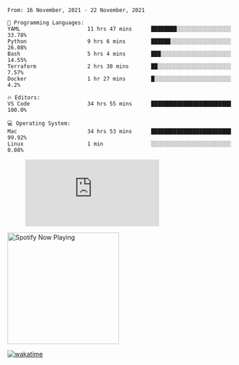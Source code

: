 <!--START_SECTION:waka-->
```text
From: 16 November, 2021 - 22 November, 2021

💬 Programming Languages: 
YAML                     11 hrs 47 mins      ████████░░░░░░░░░░░░░░░░░   33.78% 
Python                   9 hrs 6 mins        ██████░░░░░░░░░░░░░░░░░░░   26.08% 
Bash                     5 hrs 4 mins        ███░░░░░░░░░░░░░░░░░░░░░░   14.55% 
Terraform                2 hrs 38 mins       ██░░░░░░░░░░░░░░░░░░░░░░░   7.57% 
Docker                   1 hr 27 mins        █░░░░░░░░░░░░░░░░░░░░░░░░   4.2%

🔥 Editors: 
VS Code                  34 hrs 55 mins      █████████████████████████   100.0%

💻 Operating System: 
Mac                      34 hrs 53 mins      █████████████████████████   99.92% 
Linux                    1 min               ░░░░░░░░░░░░░░░░░░░░░░░░░   0.08%

```


<!--END_SECTION:waka-->

<figure><embed src="https://wakatime.com/share/@gregnrobinson/001c6d31-0c95-44f9-b6d7-9fd705354f62.svg"></embed></figure>

[<img src="https://spotify-now-playing-cyan-seven.vercel.app/api/spotify-playing" alt="Spotify Now Playing" width="250" />](https://open.spotify.com/user/gregnrobinson-ca)

[![wakatime](https://wakatime.com/badge/user/37718f76-572e-4513-b2c5-41c4d93d287a.svg)](https://wakatime.com/@37718f76-572e-4513-b2c5-41c4d93d287a)



